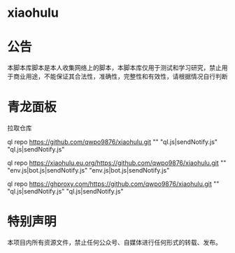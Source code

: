 # xiaohulu
# 公告

本脚本库脚本是本人收集网络上的脚本，本脚本库仅用于测试和学习研究，禁止用于商业用途，不能保证其合法性，准确性，完整性和有效性，请根据情况自行判断


# 青龙面板
拉取仓库

ql repo https://github.com/qwpo9876/xiaohulu.git "" "ql.js|sendNotify.js" "ql.js|sendNotify.js"

ql repo https://xiaohulu.eu.org/https://github.com/qwpo9876/xiaohulu.git "" "env.js|bot.js|sendNotify.js" "env.js|bot.js|sendNotify.js"

ql repo https://ghproxy.com/https://github.com/qwpo9876/xiaohulu.git "" "ql.js|sendNotify.js" "ql.js|sendNotify.js"


# 特别声明
本项目内所有资源文件，禁止任何公众号、自媒体进行任何形式的转载、发布。
